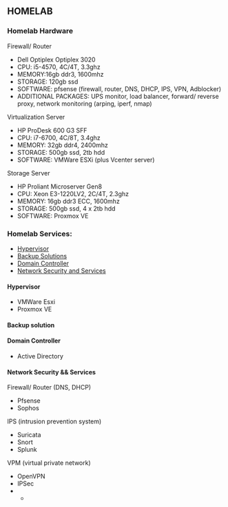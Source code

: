 ## HOMELAB

### Homelab Hardware
Firewall/ Router
- Dell Optiplex Optiplex 3020
- CPU: i5-4570, 4C/4T, 3.3ghz
- MEMORY:16gb ddr3, 1600mhz
- STORAGE: 120gb ssd
- SOFTWARE: pfsense (firewall, router, DNS, DHCP, IPS, VPN, Adblocker)
- ADDITIONAL PACKAGES: UPS monitor, load balancer, forward/ reverse proxy, network monitoring (arping, iperf, nmap)
 
Virtualization Server
- HP ProDesk 600 G3 SFF
- CPU: i7-6700, 4C/8T, 3.4ghz
- MEMORY: 32gb ddr4, 2400mhz
- STORAGE: 500gb ssd, 2tb hdd
- SOFTWARE: VMWare ESXi (plus Vcenter server)

Storage Server
- HP Proliant Microserver Gen8
- CPU: Xeon E3-1220LV2, 2C/4T, 2.3ghz
- MEMORY: 16gb ddr3 ECC, 1600mhz
- STORAGE: 500gb ssd, 4 x 2tb hdd
- SOFTWARE: Proxmox VE

### Homelab Services: 
- [Hypervisor](#hypervisor)
- [Backup Solutions](#backup-solution)
- [Domain Controller](#domain-controller)
- [Network Security and Services](#network-security-and-services)

#### Hypervisor
- VMWare Esxi
- Proxmox VE

#### Backup solution


#### Domain Controller
- Active Directory

#### Network Security && Services

Firewall/ Router (DNS, DHCP)
- Pfsense
- Sophos

IPS (intrusion prevention system)
- Suricata
- Snort
- Splunk

VPM (virtual private network)
- OpenVPN
- IPSec
- -
